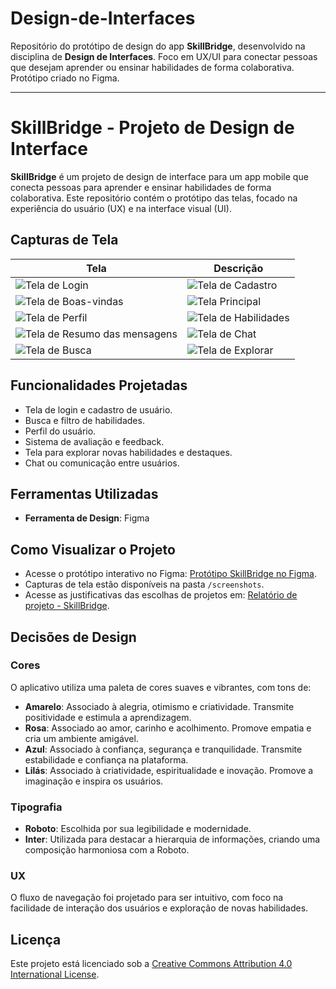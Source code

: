 # Design-de-Interfaces

Repositório do protótipo de design do app **SkillBridge**, desenvolvido na disciplina de **Design de Interfaces**. Foco em UX/UI para conectar pessoas que desejam aprender ou ensinar habilidades de forma colaborativa. Protótipo criado no Figma.

---

# SkillBridge - Projeto de Design de Interface

**SkillBridge** é um projeto de design de interface para um app mobile que conecta pessoas para aprender e ensinar habilidades de forma colaborativa. Este repositório contém o protótipo das telas, focado na experiência do usuário (UX) e na interface visual (UI).

## Capturas de Tela
| Tela | Descrição |
|---|---|
| ![Tela de Login](screenshots/tela-de-login.png) | ![Tela de Cadastro](screenshots/tela-de-perfil.png) |
| ![Tela de Boas-vindas](screenshots/tela-de-perfil.png) | ![Tela Principal](screenshots/tela-principal.png) |
| ![Tela de Perfil](screenshots/tela-de-perfil.png) | ![Tela de Habilidades](screenshots/tela-de-perfil.png) | 
| ![Tela de Resumo das mensagens](screenshots/tela-de-perfil.png) | ![Tela de Chat](screenshots/tela-de-perfil.png) | 
| ![Tela de Busca](screenshots/tela-de-perfil.png) | ![Tela de Explorar](screenshots/tela-de-perfil.png) | 


## Funcionalidades Projetadas

- Tela de login e cadastro de usuário.
- Busca e filtro de habilidades.
- Perfil do usuário.
- Sistema de avaliação e feedback.
- Tela para explorar novas habilidades e destaques.
- Chat ou comunicação entre usuários.

## Ferramentas Utilizadas

- **Ferramenta de Design**: Figma

## Como Visualizar o Projeto

- Acesse o protótipo interativo no Figma: [Protótipo SkillBridge no Figma](https://www.figma.com/file/qmv1AYp6jHN8IGyHSwAvW5/Prot%C3%B3tipo---SkillBridge?node-id=0%3A1&t=tZP3YuhCmrdrz7R1-1).
- Capturas de tela estão disponíveis na pasta `/screenshots`.
- Acesse as justificativas das escolhas de projetos em:  [Relatório de projeto - SkillBridge](https://docs.google.com/document/d/1yfoj_aIymLf9jgWFoDoDv3MCeP9UxeqsgNqMwTX3qsE/edit?usp=sharing).

## Decisões de Design

### Cores
O aplicativo utiliza uma paleta de cores suaves e vibrantes, com tons de:

- **Amarelo**: Associado à alegria, otimismo e criatividade. Transmite positividade e estimula a aprendizagem.
- **Rosa**: Associado ao amor, carinho e acolhimento. Promove empatia e cria um ambiente amigável.
- **Azul**: Associado à confiança, segurança e tranquilidade. Transmite estabilidade e confiança na plataforma.
- **Lilás**: Associado à criatividade, espiritualidade e inovação. Promove a imaginação e inspira os usuários.

### Tipografia
- **Roboto**: Escolhida por sua legibilidade e modernidade.
- **Inter**: Utilizada para destacar a hierarquia de informações, criando uma composição harmoniosa com a Roboto.

### UX
O fluxo de navegação foi projetado para ser intuitivo, com foco na facilidade de interação dos usuários e exploração de novas habilidades.

## Licença

Este projeto está licenciado sob a [Creative Commons Attribution 4.0 International License](LICENSE.md).
